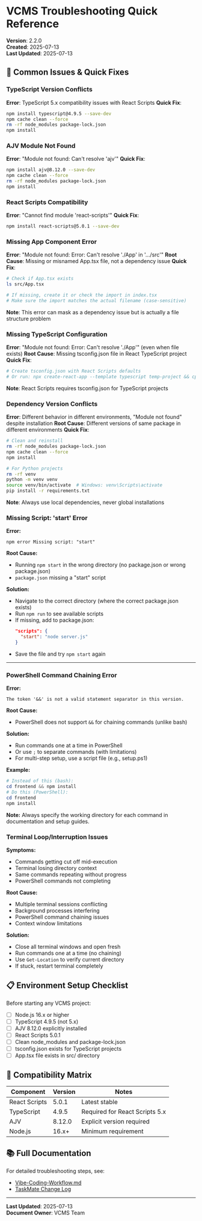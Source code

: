 # VCMS Troubleshooting Quick Reference

**Version**: 2.2.0  
**Created**: 2025-07-13  
**Last Updated**: 2025-07-13

## 🚨 **Common Issues & Quick Fixes**

### **TypeScript Version Conflicts**
**Error**: TypeScript 5.x compatibility issues with React Scripts
**Quick Fix**: 
```bash
npm install typescript@4.9.5 --save-dev
npm cache clean --force
rm -rf node_modules package-lock.json
npm install
```

### **AJV Module Not Found**
**Error**: "Module not found: Can't resolve 'ajv'"
**Quick Fix**:
```bash
npm install ajv@8.12.0 --save-dev
npm cache clean --force
rm -rf node_modules package-lock.json
npm install
```

### **React Scripts Compatibility**
**Error**: "Cannot find module 'react-scripts'"
**Quick Fix**:
```bash
npm install react-scripts@5.0.1 --save-dev
```

### **Missing App Component Error**
**Error**: "Module not found: Error: Can't resolve './App' in '.../src'"
**Root Cause**: Missing or misnamed App.tsx file, not a dependency issue
**Quick Fix**:
```bash
# Check if App.tsx exists
ls src/App.tsx

# If missing, create it or check the import in index.tsx
# Make sure the import matches the actual filename (case-sensitive)
```
**Note**: This error can mask as a dependency issue but is actually a file structure problem

### **Missing TypeScript Configuration**
**Error**: "Module not found: Error: Can't resolve './App'" (even when file exists)
**Root Cause**: Missing tsconfig.json file in React TypeScript project
**Quick Fix**:
```bash
# Create tsconfig.json with React Scripts defaults
# Or run: npx create-react-app --template typescript temp-project && cp temp-project/tsconfig.json .
```
**Note**: React Scripts requires tsconfig.json for TypeScript projects

### **Dependency Version Conflicts**
**Error**: Different behavior in different environments, "Module not found" despite installation
**Root Cause**: Different versions of same package in different environments
**Quick Fix**:
```bash
# Clean and reinstall
rm -rf node_modules package-lock.json
npm cache clean --force
npm install

# For Python projects
rm -rf venv
python -m venv venv
source venv/bin/activate  # Windows: venv\Scripts\activate
pip install -r requirements.txt
```
**Note**: Always use local dependencies, never global installations

### **Missing Script: 'start' Error**
**Error:**
```
npm error Missing script: "start"
```
**Root Cause:**
- Running `npm start` in the wrong directory (no package.json or wrong package.json)
- `package.json` missing a "start" script

**Solution:**
- Navigate to the correct directory (where the correct package.json exists)
- Run `npm run` to see available scripts
- If missing, add to package.json:
  ```json
  "scripts": {
    "start": "node server.js"
  }
  ```
- Save the file and try `npm start` again

---

### **PowerShell Command Chaining Error**
**Error:**
```
The token '&&' is not a valid statement separator in this version.
```
**Root Cause:**
- PowerShell does not support `&&` for chaining commands (unlike bash)

**Solution:**
- Run commands one at a time in PowerShell
- Or use `;` to separate commands (with limitations)
- For multi-step setup, use a script file (e.g., setup.ps1)

**Example:**
```powershell
# Instead of this (bash):
cd frontend && npm install
# Do this (PowerShell):
cd frontend
npm install
```

**Note:** Always specify the working directory for each command in documentation and setup guides.

### **Terminal Loop/Interruption Issues**
**Symptoms:**
- Commands getting cut off mid-execution
- Terminal losing directory context
- Same commands repeating without progress
- PowerShell commands not completing

**Root Cause:**
- Multiple terminal sessions conflicting
- Background processes interfering
- PowerShell command chaining issues
- Context window limitations

**Solution:**
- Close all terminal windows and open fresh
- Run commands one at a time (no chaining)
- Use `Get-Location` to verify current directory
- If stuck, restart terminal completely

## 📋 **Environment Setup Checklist**

Before starting any VCMS project:
- [ ] Node.js 16.x or higher
- [ ] TypeScript 4.9.5 (not 5.x)
- [ ] AJV 8.12.0 explicitly installed
- [ ] React Scripts 5.0.1
- [ ] Clean node_modules and package-lock.json
- [ ] tsconfig.json exists for TypeScript projects
- [ ] App.tsx file exists in src/ directory

## 🔧 **Compatibility Matrix**

| Component | Version | Notes |
|-----------|---------|-------|
| React Scripts | 5.0.1 | Latest stable |
| TypeScript | 4.9.5 | Required for React Scripts 5.x |
| AJV | 8.12.0 | Explicit version required |
| Node.js | 16.x+ | Minimum requirement |

## 📚 **Full Documentation**

For detailed troubleshooting steps, see:
- [Vibe-Coding-Workflow.md](../Vibe-Coding-Workflow.md#troubleshooting-guide)
- [TaskMate Change Log](../projects/taskmate/docs/Change-Log.md#what-didnt-work)

---

**Last Updated**: 2025-07-13  
**Document Owner**: VCMS Team 